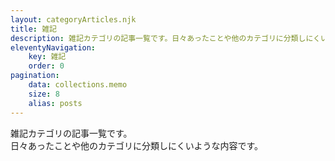 ```yaml
---
layout: categoryArticles.njk
title: 雑記
description: 雑記カテゴリの記事一覧です。日々あったことや他のカテゴリに分類しにくいような内容です。
eleventyNavigation:
    key: 雑記
    order: 0
pagination:
    data: collections.memo
    size: 8
    alias: posts
---
```


雑記カテゴリの記事一覧です。  
日々あったことや他のカテゴリに分類しにくいような内容です。
